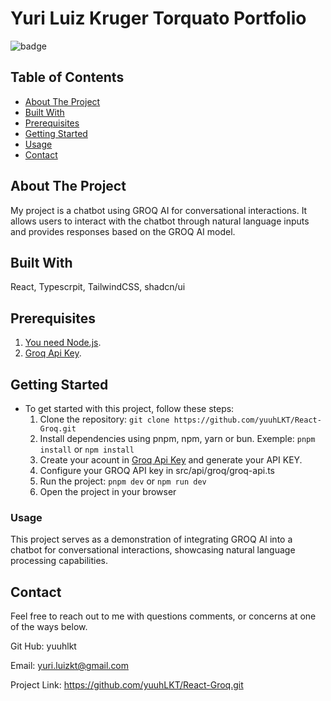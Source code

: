 # Yuri Luiz Kruger Torquato Portfolio

![badge](https://img.shields.io/badge/license-MIT-blue.svg)


## Table of Contents

- [About The Project](#about-the-project)
- [Built With](#built-with)
- [Prerequisites](#prerequisites)
- [Getting Started](#getting-started)
- [Usage](#usage)
- [Contact](#contact)


## About The Project

My project is a chatbot using GROQ AI for conversational interactions. It allows users to interact with the chatbot through natural language inputs and provides responses based on the GROQ AI model.


## Built With

React, Typescrpit, TailwindCSS, shadcn/ui

<!-- Prerequisites -->

## Prerequisites

1. [You need Node.js](https://nodejs.org/en).
2. [Groq Api Key](https://console.groq.com/login).


## Getting Started

- To get started with this project, follow these steps:
  1. Clone the repository: `git clone https://github.com/yuuhLKT/React-Groq.git`
  2. Install dependencies using pnpm, npm, yarn or bun. Exemple: `pnpm install` or `npm install`
  3. Create your acount in [Groq Api Key](https://console.groq.com/login) and generate your API KEY.
  4. Configure your GROQ API key in src/api/groq/groq-api.ts
  5. Run the project: `pnpm dev` or `npm run dev`
  6. Open the project in your browser


### Usage

This project serves as a demonstration of integrating GROQ AI into a chatbot for conversational interactions, showcasing natural language processing capabilities.

<!-- CONTACT -->

## Contact

Feel free to reach out to me with questions comments, or concerns at one of the ways below.

Git Hub: yuuhlkt

Email: yuri.luizkt@gmail.com

Project Link: https://github.com/yuuhLKT/React-Groq.git

